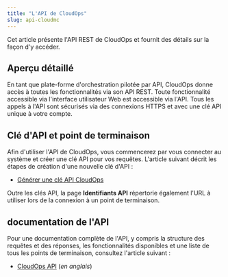 ```yaml
---
title: "L'API de CloudOps"
slug: api-cloudmc
---
```



Cet article présente l'API REST de CloudOps et fournit des détails sur la façon d'y accéder.

## Aperçu détaillé

En tant que plate-forme d'orchestration pilotée par API, CloudOps donne accès à toutes les fonctionnalités via son API REST. Toute fonctionnalité accessible via l'interface utilisateur Web est accessible via l'API. Tous les appels à l'API sont sécurisés via des connexions HTTPS et avec une clé API unique à votre compte.

## Clé d'API et point de terminaison

Afin d'utiliser l'API de CloudOps, vous commencerez par vous connecter au système et créer une clé API pour vos requêtes. L'article suivant décrit les étapes de création d'une nouvelle clé d'API :

-   [Générer une clé API CloudOps](../how-to/how-to-cloudmc-api-key.md)

Outre les clés API, la page **Identifiants API** répertorie également l'URL à utiliser lors de la connexion à un point de terminaison.

## documentation de l'API

Pour une documentation complète de l'API, y compris la structure des requêtes et des réponses, les fonctionnalités disponibles et une liste de tous les points de terminaison, consultez l'article suivant :

-   <a href="https://cloudops.github.io/cloudmc-api-docs/#getting-started" target="_blank">CloudOps API</a> (*en anglais*)

